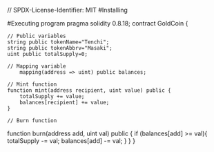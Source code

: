 // SPDX-License-Identifier: MIT
#Installing

#Executing program
pragma solidity 0.8.18;
contract GoldCoin {

    // Public variables
    string public tokenName="Tenchi";
    string public tokenAbbrv="Masaki";
    uint public totalSupply=0;

    // Mapping variable 
        mapping(address => uint) public balances;

    // Mint function
    function mint(address recipient, uint value) public {
        totalSupply += value;
        balances[recipient] += value;
    }
    
    // Burn function
function burn(address add, uint val) public {
        if (balances[add] >= val){
        totalSupply -= val;
        balances[add] -= val; 
        }
    }
}
